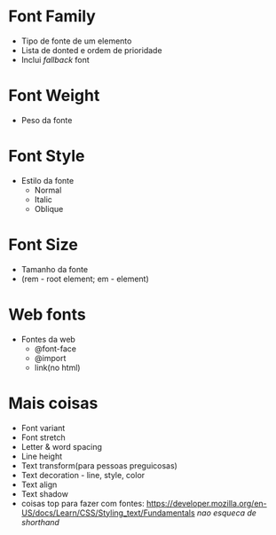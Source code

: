 # Font Family
  * Tipo de fonte de um elemento
  * Lista de donted e ordem de prioridade
  * Inclui *fallback* font

# Font Weight
  * Peso da fonte

# Font Style
  * Estilo da fonte
    - Normal
    - Italic
    - Oblique

# Font Size
  * Tamanho da fonte
  * (rem - root element; em - element)

# Web fonts
  * Fontes da web
    - @font-face
    - @import
    - link(no html)

# Mais coisas
  * Font variant
  * Font stretch
  * Letter & word spacing
  * Line height
  * Text transform(para pessoas preguicosas)
  * Text decoration - line, style, color
  * Text align
  * Text shadow
  * coisas top para fazer com fontes: https://developer.mozilla.org/en-US/docs/Learn/CSS/Styling_text/Fundamentals
  *nao esqueca de shorthand*